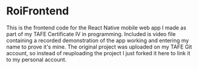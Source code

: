 # RoiFrontend
This is the frontend code for the React Native mobile web app I made as part of my TAFE Certificate IV in programming. Included is video file containing a recorded demonstration of the app working and entering my name to prove it's mine.
The original project was uploaded on my TAFE Git account, so instead of reuploading the project I just forked it here to link it to my personal account.
